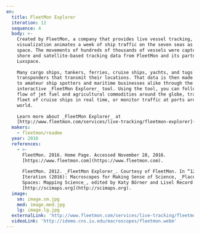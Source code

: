 ```yaml
---
en:
  title: FleetMon Explorer
  iteration: 12
  sequence: 4
  body: >-
    Created by FleetMon, a company that provides live vessel tracking, this
    visualization animates a week of ship traffic on the seven seas as seen from
    space. The movements of hundreds of thousands of vessels were captured using
    shore and satellite-based tracking data from FleetMon and its partner,
    Luxspace.  
      
    Many cargo ships, tankers, ferries, cruise ships, yachts, and tugs carry
    transponders that transmit their locations. That data is then made available
    to amateur ship spotters and maritime businesses alike through the
    interactive _FleetMon Explorer_ tool. Using the tool, you can follow the
    flow of jet fuel and agricultural commodities around the globe, track a
    fleet of cruise ships in real time, or monitor traffic at ports around the
    world.  
      
    Learn more about _FleetMon Explorer_ at
    [http://www.fleetmon.com/services/live-tracking/fleetmon-explorer](http://www.fleetmon.com/services/live-tracking/fleetmon-explorer).
  makers:
    - fleetmon/readme
  year: 2016
  references:
    - >-
      FleetMon. 2016. Home Page. Accessed November 28, 2016.
      [https://www.fleetmon.com](https://www.fleetmon.com).  
        
      FleetMon. 2012. _FleetMon Explorer_. Courtesy of FleetMon. In “12th
      Iteration (2016): Macroscopes for Making Sense of Science, _Places &
      Spaces: Mapping Science_, edited by Katy Börner and Lisel Record.
      [http://scimaps.org](http://scimaps.org).
  image:
    sm: image.sm.jpg
    med: image.med.jpg
    lg: image.lg.jpg
  externalLink: 'http://www.fleetmon.com/services/live-tracking/fleetmon-explorer'
  videoLink: 'http://idemo.cns.iu.edu/macroscopes/fleetmon.webm'
---
```


